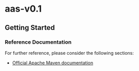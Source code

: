 # aas-v0.1

## Getting Started

### Reference Documentation
For further reference, please consider the following sections:

* [Official Apache Maven documentation](https://maven.apache.org/guides/index.html)
